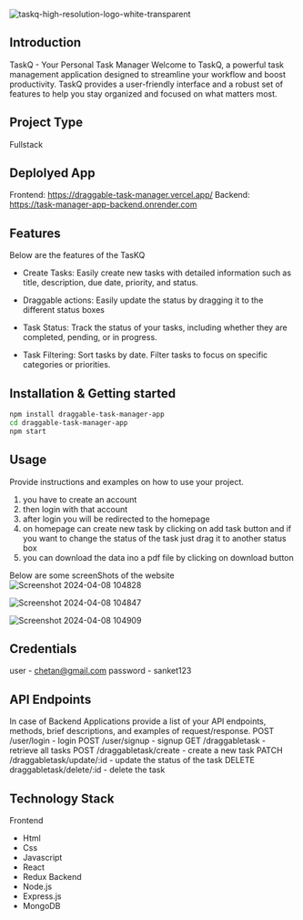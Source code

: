 
![taskq-high-resolution-logo-white-transparent](https://github.com/chetan791/draggable-task-manager/assets/118180630/969931f5-5cd1-42c9-9f37-24ee8b1329a7)

## Introduction
TaskQ - Your Personal Task Manager
Welcome to TaskQ, a powerful task management application designed to streamline your workflow and boost productivity. TaskQ provides a user-friendly interface and a robust set of features to help you stay organized and focused on what matters most.

## Project Type
Fullstack

## Deplolyed App
Frontend: https://draggable-task-manager.vercel.app/
Backend: https://task-manager-app-backend.onrender.com

## Features
Below are the features of the TasKQ

- Create Tasks: Easily create new tasks with detailed information such as title, description, due date, priority, and status.

- Draggable actions: Easily update the status by dragging it to the different status boxes

- Task Status: Track the status of your tasks, including whether they are completed, pending, or in progress.

- Task Filtering: Sort tasks by date. Filter tasks to focus on specific categories or priorities.

## Installation & Getting started
```bash
npm install draggable-task-manager-app
cd draggable-task-manager-app
npm start
```

## Usage
Provide instructions and examples on how to use your project.
1. you have to create an account
2. then login with that account
3. after login you will be redirected to the homepage
4. on homepage can create new task by clicking on add task button and if you want to change the status of the task just drag it to another status box
5. you can download the data ino a pdf file by clicking on download button


Below are some screenShots of the website
![Screenshot 2024-04-08 104828](https://github.com/chetan791/draggable-task-manager/assets/118180630/2bcaf574-46a4-40ab-b1a2-999ebaf00978)

![Screenshot 2024-04-08 104847](https://github.com/chetan791/draggable-task-manager/assets/118180630/8e84e0f5-602e-402c-997d-f91cc9c284e3)

![Screenshot 2024-04-08 104909](https://github.com/chetan791/draggable-task-manager/assets/118180630/734a53a0-6cef-4c60-afd4-1e174fe0dc81)

## Credentials
user - chetan@gmail.com
password - sanket123

## API Endpoints
In case of Backend Applications provide a list of your API endpoints, methods, brief descriptions, and examples of request/response.
POST  /user/login - login
POST /user/signup - signup
GET  /draggabletask - retrieve all tasks
POST /draggabletask/create - create a new task
PATCH  /draggabletask/update/:id - update the status of the task
DELETE draggabletask/delete/:id - delete the task

## Technology Stack
Frontend
- Html
- Css
- Javascript
- React
- Redux
Backend
- Node.js
- Express.js
- MongoDB

